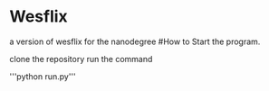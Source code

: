 # Wesflix
a version of wesflix for the nanodegree
#How to Start the program.

clone the repository
run the command 

'''python run.py'''

